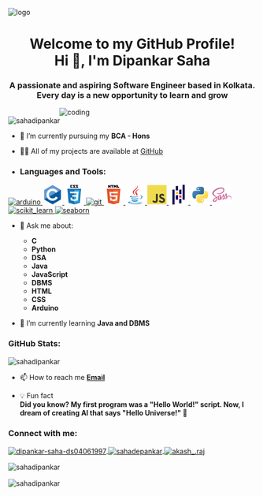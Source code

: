 ![logo](https://github.com/Sahadipankar/Sahadipankar/blob/main/My%20Github%20Banner.png)
<h1 align="center">Welcome to my GitHub Profile!<br>Hi 👋, I'm Dipankar Saha</h1>
<h3 align="center">A passionate and aspiring Software Engineer based in Kolkata.<br>Every day is a new opportunity to learn and grow</h3>

<img align="right" alt="coding" width="400" src="https://user-images.githubusercontent.com/55389276/140866485-8fb1c876-9a8f-4d6a-98dc-08c4981eaf70.gif">

<p align="left"> <img src="https://komarev.com/ghpvc/?username=sahadipankar&label=Profile%20views&color=0e75b6&style=flat" alt="sahadipankar" /> </p>

- 🔭 I’m currently pursuing my **BCA - Hons**

- 👨‍💻 All of my projects are available at [GitHub](https://github.com/Sahadipankar/College-Practice-Coding)
  
- <h3 align="left">Languages and Tools:</h3>
<p align="left">
  <a href="https://www.arduino.cc/" target="_blank" rel="noreferrer">
    <img src="https://cdn.worldvectorlogo.com/logos/arduino-1.svg" alt="arduino" width="40" height="40"/>
  </a>
  <a href="https://www.cprogramming.com/" target="_blank" rel="noreferrer">
    <img src="https://raw.githubusercontent.com/devicons/devicon/master/icons/c/c-original.svg" alt="c" width="40" height="40"/>
  </a>
  <a href="https://www.w3schools.com/css/" target="_blank" rel="noreferrer">
    <img src="https://raw.githubusercontent.com/devicons/devicon/master/icons/css3/css3-original-wordmark.svg" alt="css3" width="40" height="40"/>
  </a>
  <a href="https://git-scm.com/" target="_blank" rel="noreferrer">
    <img src="https://www.vectorlogo.zone/logos/git-scm/git-scm-icon.svg" alt="git" width="40" height="40"/>
  </a>
  <a href="https://www.w3.org/html/" target="_blank" rel="noreferrer">
    <img src="https://raw.githubusercontent.com/devicons/devicon/master/icons/html5/html5-original-wordmark.svg" alt="html5" width="40" height="40"/>
  </a>
  <a href="https://www.java.com" target="_blank" rel="noreferrer">
    <img src="https://raw.githubusercontent.com/devicons/devicon/master/icons/java/java-original.svg" alt="java" width="40" height="40"/>
  </a>
  <a href="https://developer.mozilla.org/en-US/docs/Web/JavaScript" target="_blank" rel="noreferrer">
    <img src="https://raw.githubusercontent.com/devicons/devicon/master/icons/javascript/javascript-original.svg" alt="javascript" width="40" height="40"/>
  </a>
  <a href="https://pandas.pydata.org/" target="_blank" rel="noreferrer">
    <img src="https://raw.githubusercontent.com/devicons/devicon/2ae2a900d2f041da66e950e4d48052658d850630/icons/pandas/pandas-original.svg" alt="pandas" width="40" height="40"/>
  </a>
  <a href="https://www.python.org" target="_blank" rel="noreferrer">
    <img src="https://raw.githubusercontent.com/devicons/devicon/master/icons/python/python-original.svg" alt="python" width="40" height="40"/>
  </a>
  <a href="https://sass-lang.com" target="_blank" rel="noreferrer">
    <img src="https://raw.githubusercontent.com/devicons/devicon/master/icons/sass/sass-original.svg" alt="sass" width="40" height="40"/>
  </a>
  <a href="https://scikit-learn.org/" target="_blank" rel="noreferrer">
    <img src="https://upload.wikimedia.org/wikipedia/commons/0/05/Scikit_learn_logo_small.svg" alt="scikit_learn" width="40" height="40"/>
  </a>
  <a href="https://seaborn.pydata.org/" target="_blank" rel="noreferrer">
    <img src="https://seaborn.pydata.org/_images/logo-mark-lightbg.svg" alt="seaborn" width="40" height="40"/>
  </a>
</p>

- 💬 Ask me about:
  - **C**
  - **Python**
  - **DSA**
  - **Java**
  - **JavaScript**
  - **DBMS**
  - **HTML**
  - **CSS**
  - **Arduino**
    
- 🌱 I’m currently learning **Java and DBMS**
  
<h3 align="left">GitHub Stats:</h3>
<p align="left">
  <img align="center" src="https://github-readme-stats.vercel.app/api/top-langs?username=sahadipankar&show_icons=true&locale=en&layout=compact" alt="sahadipankar" />
</p>

- 📫 How to reach me **[Email](mailto:sahadepankar@gmail.com)**

- 💡 Fun fact<br>
  **Did you know? My first program was a "Hello World!" script. Now, I dream of creating AI that says "Hello Universe!" 🌌**

<h3 align="left">Connect with me:</h3>
<p align="left">
  <a href="https://linkedin.com/in/dipankar-saha-ds" target="blank">
    <img align="center" src="https://raw.githubusercontent.com/rahuldkjain/github-profile-readme-generator/master/src/images/icons/Social/linked-in-alt.svg" alt="dipankar-saha-ds04061997" height="30" width="40" />
  </a>
  <a href="https://fb.com/sahaadipankar" target="blank">
    <img align="center" src="https://raw.githubusercontent.com/rahuldkjain/github-profile-readme-generator/master/src/images/icons/Social/facebook.svg" alt="sahadepankar" height="30" width="40" />
  </a>
  <a href="https://instagram.com/akash_.raj" target="blank">
    <img align="center" src="https://raw.githubusercontent.com/rahuldkjain/github-profile-readme-generator/master/src/images/icons/Social/instagram.svg" alt="akash_.raj" height="30" width="40" />
  </a>
</p>

<p align="left">
  <img align="center" src="https://github-readme-stats.vercel.app/api?username=sahadipankar&show_icons=true&locale=en" alt="sahadipankar" />
</p>
<p align="left">
  <img align="center" src="https://github-readme-streak-stats.herokuapp.com/?user=sahadipankar&" alt="sahadipankar" />
</p>
